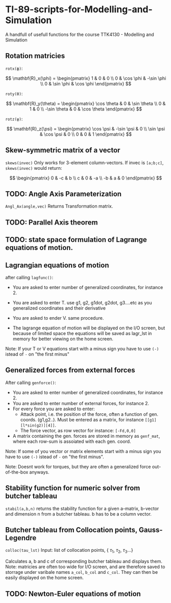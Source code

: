 # TI-89-scripts-for-Modelling-and-Simulation
A handfull of usefull functions for the course TTK4130 - Modelling and Simulation

## Rotation matricies
`rotx(ϕ)`:

$$
\mathbf{R}_x(\phi) =
\begin{pmatrix}
1 & 0 & 0 \\
0 & \cos \phi & -\sin \phi \\
0 & \sin \phi & \cos \phi
\end{pmatrix}
$$



`roty(θ)`:

$$
\mathbf{R}_y(\theta) =
\begin{pmatrix}
\cos \theta & 0 & \sin \theta \\
0 & 1 & 0 \\
-\sin \theta & 0 & \cos \theta
\end{pmatrix}
$$

`rotz(ψ)`:

$$
\mathbf{R}_z(\psi) =
\begin{pmatrix}
\cos \psi & -\sin \psi & 0 \\
\sin \psi & \cos \psi & 0 \\
0 & 0 & 1
\end{pmatrix}
$$


## Skew-symmetric matrix of a vector
`skews(invec)`
Only works for 3-element column-vectors.
If invec is `[a;b;c]`, `skews(invec)` would return:

$$
\begin{pmatrix}
0 & -c & b \\
c & 0 & -a \\
-b & a & 0
\end{pmatrix}
$$

## TODO: Angle Axis Parameterization
`Angl_Ax(angle,vec)`
Returns Transformation matrix.

## TODO: Parallel Axis theorem

## TODO: state space formulation of Lagrange equations of motion.

## Lagrangian equations of motion
after calling `lagfunc()`: 
- You are asked to enter number of generalized coordinates, for instance 2.
- You are asked to enter T. use g1, g2, g1dot, g2dot, g3....etc as you generalized coordinates and their derivative
- You are asked to ender V. same procedure.

- The lagrange equation of motion will be displayed on the I/O screen, but because of limited space the equations will be saved as lagr_lst in memory for better viewing on the home screen.

Note: If your T or V equations start with a minus sign you have to use `(-)` istead of `-` on "the first minus"

## Generalized forces from external forces
After calling `genforce()`:
- You are asked to enter number of generalized coordinates, for instance 2.
- You are asked to enter number of external forces, for instance 2.
- For every force you are asked to enter:
  - Attack point, i.e. the position of the force, often a function of gen. coords. (g1,g2..). Must be entered as a matrix, for instance
    `[[g1][l*sin(g2)][4]]`.
  - The force vector, as row vector for instance: `[-Fd,0,0]`
- A matrix containing the gen. forces are stored in memory as `genf_mat`, where each row-sum is assoiated with each gen. coord.

Note: If some of you vector or matrix elements start with a minus sign you have to use `(-)` istead of `-` on "the first minus".

Note: Doesnt work for torques, but they are often a generalized force out-of-the-box anyways.

## Stability function for numeric solver from butcher tableau
`stabil(a,b,n)` returns the stability function for a given a-matrix, b-vector and dimension n from a butcher tableau. b has to be a column vector.

## Butcher tableau from Collocation points, Gauss-Legendre
`colloc(tau_lst)`
Input: list of collocation points,
{ $\tau_1$, $\tau_2$, $\tau_3$...}

Calculates a, b and c of corresponding butcher tableau and displays them.
Note: matricies are often too wide for I/O screen, and are therefore saved to storrage under varibale names `a_col`, `b_col` and `c_col`. They can then be easily displayed on the home screen. 

## TODO: Newton-Euler equations of motion
